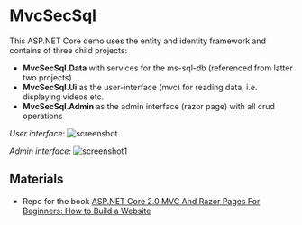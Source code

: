 # MvcSecSql

This ASP.NET Core demo uses the entity and identity framework and contains of three child projects:

- __MvcSecSql.Data__ with services for the ms-sql-db (referenced from latter two projects)
- __MvcSecSql.Ui__ as the user-interface (mvc) for reading data, i.e. displaying videos etc.
- __MvcSecSql.Admin__ as the admin interface (razor page) with all crud operations

_User interface:_
![screenshot](https://user-images.githubusercontent.com/26798159/46979423-e267dd00-d0d1-11e8-8df5-b2c3752d809c.JPG)

_Admin interface:_
![screenshot1](https://user-images.githubusercontent.com/26798159/47246796-20ca0880-d400-11e8-847b-f2dac2a88607.JPG)

## Materials
- Repo for the book [ASP.NET Core 2.0 MVC And Razor Pages For Beginners: How to Build a Website](https://github.com/csharpschool/VideoOnDemandCore2)
